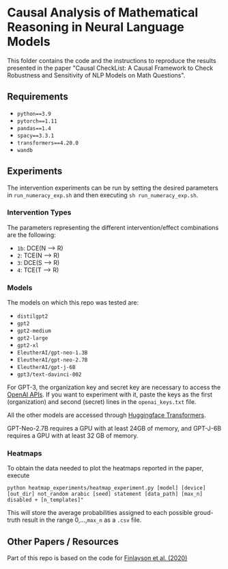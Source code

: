 # Causal Analysis of Mathematical Reasoning in Neural Language Models

This folder contains the code and the instructions to reproduce the results presented in the paper "Causal CheckList: A Causal Framework to Check Robustness and Sensitivity of NLP Models on Math Questions".

## Requirements
- `python==3.9`
- `pytorch==1.11`
- `pandas==1.4`
- `spacy==3.3.1`
- `transformers==4.20.0`
- `wandb`

## Experiments
The intervention experiments can be run by setting the desired parameters in `run_numeracy_exp.sh` and then executing `sh run_numeracy_exp.sh`.

### Intervention Types
The parameters representing the different intervention/effect combinations are the following:
- `1b`: DCE(N --> R)
- `2`: TCE(N --> R)
- `3`: DCE(S --> R)
- `4`: TCE(T --> R)

### Models
The models on which this repo was tested are:
- `distilgpt2`
- `gpt2`
- `gpt2-medium`
- `gpt2-large`
- `gpt2-xl`
- `EleutherAI/gpt-neo-1.3B`
- `EleutherAI/gpt-neo-2.7B`
- `EleutherAI/gpt-j-6B`
- `gpt3/text-davinci-002`

For GPT-3, the organization key and secret key are necessary to access the [OpenAI APIs](https://openai.com/api/).
If you want to experiment with it, paste the keys as the first (organization) and second (secret) lines in the `openai_keys.txt` file.

All the other models are accessed through [Huggingface Transformers](https://huggingface.co).

GPT-Neo-2.7B requires a GPU with at least 24GB of memory, and GPT-J-6B requires a GPU with at least 32 GB of memory. 

### Heatmaps
To obtain the data needed to plot the heatmaps reported in the paper, execute
```
python heatmap_experiments/heatmap_experiment.py [model] [device] [out_dir] not_random arabic [seed] statement [data_path] [max_n] disabled + [n_templates]"
```
This will store the average probabilities assigned to each possible groud-truth result in the range 0,...,`max_n` as a `.csv` file.


## Other Papers / Resources

Part of this repo is based on the code for [Finlayson et al. (2020)](https://github.com/mattf1n/lm-intervention)

